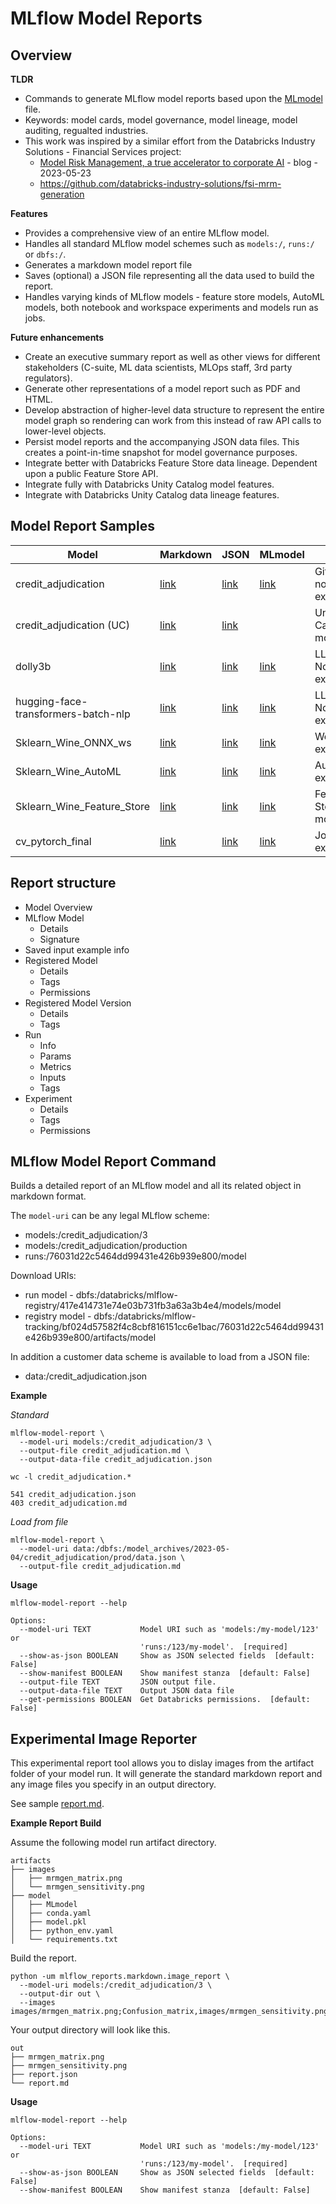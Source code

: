 # MLflow Model Reports


## Overview

**TLDR**
* Commands to generate MLflow model reports based upon the [MLmodel](https://www.mlflow.org/docs/latest/models.html#fields-in-the-mlmodel-format) file.
* Keywords: model cards, model governance, model lineage, model auditing, regualted industries.
* This work was inspired by a similar effort from the Databricks Industry Solutions - Financial Services project:
  * [Model Risk Management, a true accelerator to corporate AI](https://www.databricks.com/blog/model-risk-management-true-accelerator-corporate-ai) - blog - 2023-05-23
  * https://github.com/databricks-industry-solutions/fsi-mrm-generation

**Features**
* Provides a comprehensive view of an entire MLflow model.
* Handles all standard MLflow model schemes such as `models:/`, `runs:/` or `dbfs:/`.
* Generates a markdown model report file
* Saves (optional) a JSON file representing all the data used to build the report.
* Handles varying kinds of MLflow models - feature store models, AutoML models, both notebook and workspace experiments and models run as jobs.

**Future enhancements**
* Create an executive summary report as well as other views for different stakeholders (C-suite, ML data scientists, MLOps staff, 3rd party regulators).
* Generate other representations of a model report such as PDF and HTML.
* Develop abstraction of higher-level data structure to represent the entire model graph so rendering can work from this instead of raw API calls to lower-level objects.
* Persist model reports and the accompanying JSON data files. This creates a point-in-time snapshot for model governance purposes.
* Integrate better with Databricks Feature Store data lineage. Dependent upon a public Feature Store API.
* Integrate fully with Databricks Unity Catalog model features.
* Integrate with Databricks Unity Catalog data lineage features.

## Model Report Samples 

| Model | Markdown | JSON | MLmodel |  Note
|-------|----------|------|---|--|
| credit_adjudication | [link](samples/databricks/model_reports/credit_adjudication/report.md) | [link](samples/databricks/model_reports/credit_adjudication/report.json) | [link](samples/databricks/model_reports/credit_adjudication/MLmodel) | Git Repo notebook experiment |
| credit_adjudication (UC)| [link](samples/databricks/model_reports/credit_adjudication/uc_report.md) | [link](samples/databricks/model_reports/credit_adjudication/uc_report.json) |  | Unity Catalog model
| dolly3b | [link](samples/databricks/model_reports/dolly3b/report.md) | [link](samples/databricks/model_reports/dolly3b/report.json) | [link](samples/databricks/model_reports/dolly3b/MLmodel) | LLM, Notebook experiment
| hugging-face-transformers-batch-nlp | [link](samples/databricks/model_reports/hugging-face-transformers-batch-nlp/report.md) | [link](samples/databricks/model_reports/hugging-face-transformers-batch-nlp/report.json) | [link](samples/databricks/model_reports/hugging-face-transformers-batch-nlp/MLmodel) | LLM, Notebook experiment
| Sklearn_Wine_ONNX_ws | [link](samples/databricks/model_reports/Sklearn_Wine_ONNX_ws/report.md) | [link](samples/databricks/model_reports/Sklearn_Wine_ONNX_ws/report.json) | [link](samples/databricks/model_reports/Sklearn_Wine_ONNX_ws/MLmodel) | Workspace experiment  
| Sklearn_Wine_AutoML | [link](samples/databricks/model_reports/AutoML_Wine_2023_05_21/report.md) | [link](samples/databricks/model_reports/AutoML_Wine_2023_05_21/report.json) | [link](samples/databricks/model_reports/AutoML_Wine_2023_05_21/MLmodel) | AutoML experiment
| Sklearn_Wine_Feature_Store | [link](samples/databricks/model_reports/Sklearn_Wine_FS_ws/report.md) | [link](samples/databricks/model_reports/Sklearn_Wine_FS_ws/report.json) | [link](samples/databricks/model_reports/Sklearn_Wine_FS_ws) | Feature Store model
| cv_pytorch_final | [link](samples/databricks/model_reports/cv_pytorch_final/report.md) | [link](samples/databricks/model_reports/cv_pytorch_final/report.json) | [link](samples/databricks/model_reports/cv_pytorch_final/MLmodel) | Job experiment

## Report structure

* Model Overview
* MLflow Model
  * Details
  * Signature
* Saved input example info
* Registered Model
  * Details
  * Tags
  * Permissions
* Registered Model Version
  * Details
  * Tags
* Run
  * Info
  * Params
  * Metrics
  * Inputs
  * Tags
* Experiment
  * Details
  * Tags
  * Permissions

## MLflow Model Report Command

Builds a detailed report of an MLflow model and all its related object in markdown format.

The `model-uri` can be any legal MLflow scheme:
* models:/credit_adjudication/3
* models:/credit_adjudication/production
* runs:/76031d22c5464dd99431e426b939e800/model

Download URIs:
* run model - dbfs:/databricks/mlflow-registry/417e414731e74e03b731fb3a63a3b4e4/models/model
* registry model - dbfs:/databricks/mlflow-tracking/bf024d57582f4c8cbf816151cc6e1bac/76031d22c5464dd99431e426b939e800/artifacts/model

In addition a customer data scheme is available to load from a JSON file:
* data:/credit_adjudication.json

**Example**

_Standard_
```
mlflow-model-report \
  --model-uri models:/credit_adjudication/3 \
  --output-file credit_adjudication.md \
  --output-data-file credit_adjudication.json
```
```
wc -l credit_adjudication.*

541 credit_adjudication.json
403 credit_adjudication.md
```

_Load from file_
```
mlflow-model-report \
  --model-uri data:/dbfs:/model_archives/2023-05-04/credit_adjudication/prod/data.json \
  --output-file credit_adjudication.md
```

**Usage**

```
mlflow-model-report --help

Options:
  --model-uri TEXT           Model URI such as 'models:/my-model/123' or
                             'runs:/123/my-model'.  [required]
  --show-as-json BOOLEAN     Show as JSON selected fields  [default: False]
  --show-manifest BOOLEAN    Show manifest stanza  [default: False]
  --output-file TEXT         JSON output file.
  --output-data-file TEXT    Output JSON data file
  --get-permissions BOOLEAN  Get Databricks permissions.  [default: False]
```

## Experimental Image Reporter

This experimental report tool allows you to dislay images from the artifact folder of your model run.
It will generate the standard markdown report and any image files you specify in an output directory.

See sample [report.md](samples/databricks/model_reports/image_report/report.md).

**Example Report Build**

Assume the following model run artifact directory.
```
artifacts
├── images
│   ├── mrmgen_matrix.png
│   └── mrmgen_sensitivity.png
├── model
│   ├── MLmodel
│   ├── conda.yaml
│   ├── model.pkl
│   ├── python_env.yaml
│   └── requirements.txt
```

Build the report.
```
python -um mlflow_reports.markdown.image_report \
  --model-uri models:/credit_adjudication/3 \
  --output-dir out \
  --images images/mrmgen_matrix.png;Confusion_matrix,images/mrmgen_sensitivity.png;Sensitivity
```

Your output directory will look like this.
```
out
├── mrmgen_matrix.png
├── mrmgen_sensitivity.png
├── report.json
└── report.md
```

**Usage**

```
mlflow-model-report --help

Options:
  --model-uri TEXT           Model URI such as 'models:/my-model/123' or
                             'runs:/123/my-model'.  [required]
  --show-as-json BOOLEAN     Show as JSON selected fields  [default: False]
  --show-manifest BOOLEAN    Show manifest stanza  [default: False]

```


